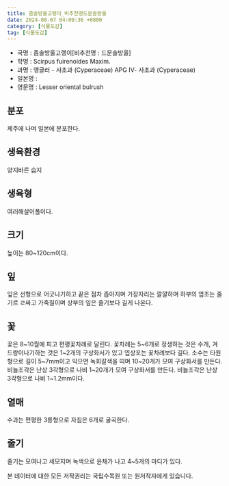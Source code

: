 ```yaml
---
title: 좀솔방울고랭이_비추천명드문솔방울
date: 2024-08-07 04:09:36 +0800
category: [식물도감]
tag: [식물도감]
---
```




- 국명 : 좀솔방울고랭이[비추천명 : 드문솔방울]
- 학명 : Scirpus fuirenoides Maxim.
- 과명 : 앵글러 - 사초과 (Cyperaceae) APG Ⅳ- 사초과 (Cyperaceae)
- 일본명 : 
- 영문명 : Lesser oriental bulrush


## 분포
제주에 나며 일본에 분포한다.
## 생육환경
양지바른 습지
## 생육형
여러해살이풀이다.
## 크기
높이는 80~120cm이다.
## 잎
잎은 선형으로 어긋나기하고 끝은 점차 좁아지며 가장자리는 깔깔하며 하부의 엽초는 줄기르 ㄹ싸고 가죽질이며 상부의 잎은 줄기보다 길게 나온다.
## 꽃
꽃은 8~10월에 피고 편평꽃차례로 달린다. 꽃차례는 5~6개로 정생하는 것은 수개, 겨드랑이나기하는 것은 1~2개의 구상화서가 있고 엽상포는 꽃차례보다 길다. 소수는 타원형으로 길이 5~7mm이고 익으면 녹회갈색을 띠며 10~20개가 모여 구상화서를 만든다. 비늘조각은 난상 3각형으로 나비 1~20개가 모여 구상화서를 만든다. 비늘조각은 난상 3각형으로 나비 1~1.2mm이다. 
## 열매
수과는 편평한 3릉형으로 자침은 6개로 굴곡한다.
## 줄기
줄기는 모여나고 세모지며 녹색으로 윤채가 나고 4~5개의 마디가 있다.






본 데이터에 대한 모든 저작권리는 국립수목원 또는 원저작자에게 있습니다.
